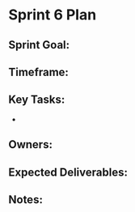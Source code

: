 # Sprint 6 Plan

**Sprint Goal:**
- 

**Timeframe:**
- 

**Key Tasks:**
- 
- 

**Owners:**
- 

**Expected Deliverables:**
- 

**Notes:**
- 